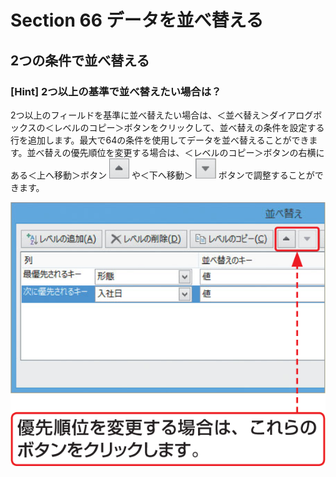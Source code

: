 # Section 66 データを並べ替える

## 2つの条件で並べ替える

### [Hint] 2つ以上の基準で並べ替えたい場合は？

2つ以上のフィールドを基準に並べ替えたい場合は、＜並べ替え＞ダイアログボックスの＜レベルのコピー＞ボタンをクリックして、並べ替えの条件を設定する行を追加します。最大で64の条件を使用してデータを並べ替えることができます。並べ替えの優先順位を変更する場合は、＜レベルのコピー＞ボタンの右横にある＜上へ移動＞ボタン ![](icon_up2.png) や＜下へ移動＞ ![](icon_down4.png) ボタンで調整することができます。

![hint](006.png)
